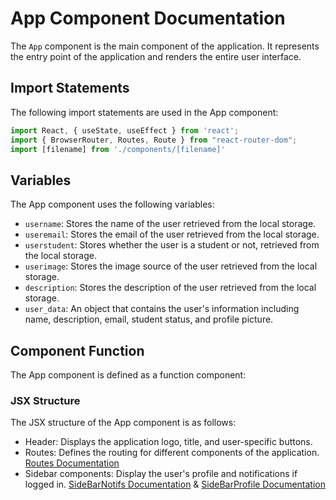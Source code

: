 # App Component Documentation

The `App` component is the main component of the application. It represents the entry point of the application and renders the entire user interface.

## Import Statements

The following import statements are used in the App component:

```js
import React, { useState, useEffect } from 'react';
import { BrowserRouter, Routes, Route } from "react-router-dom";
import [filename] from './components/[filename]'
```
## Variables

The App component uses the following variables:
- `username`: Stores the name of the user retrieved from the local storage. 
- `useremail`: Stores the email of the user retrieved from the local storage.
- `userstudent`: Stores whether the user is a student or not, retrieved from the local storage.
- `userimage`: Stores the image source of the user retrieved from the local storage.
- `description`: Stores the description of the user retrieved from the local storage.
- `user_data`: An object that contains the user's information including name, description, email, student status, and profile picture.

## Component Function

The App component is defined as a function component:

### JSX Structure

The JSX structure of the App component is as follows:

- Header: Displays the application logo, title, and user-specific buttons.
- Routes: Defines the routing for different components of the application. [Routes Documentation](./Routes.md)
- Sidebar components: Display the user's profile and notifications if logged in. [SideBarNotifs Documentation](./SideBarNotifs.md) & [SideBarProfile Documentation](./SideBarProfile.md)

